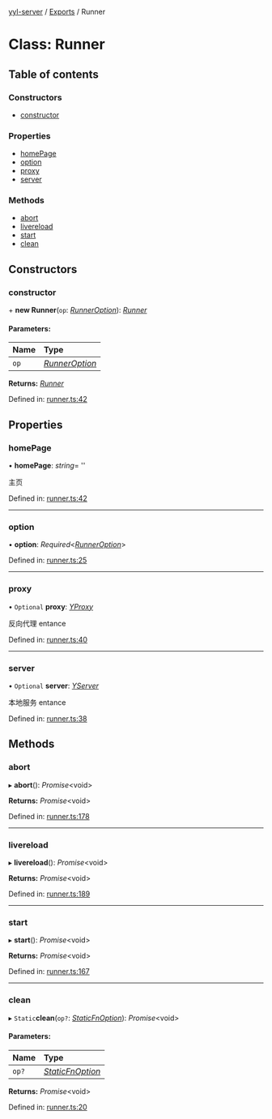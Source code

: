 [yyl-server](../README.md) / [Exports](../modules.md) / Runner

# Class: Runner

## Table of contents

### Constructors

- [constructor](runner.md#constructor)

### Properties

- [homePage](runner.md#homepage)
- [option](runner.md#option)
- [proxy](runner.md#proxy)
- [server](runner.md#server)

### Methods

- [abort](runner.md#abort)
- [livereload](runner.md#livereload)
- [start](runner.md#start)
- [clean](runner.md#clean)

## Constructors

### constructor

\+ **new Runner**(`op`: [*RunnerOption*](../interfaces/runneroption.md)): [*Runner*](runner.md)

#### Parameters:

Name | Type |
:------ | :------ |
`op` | [*RunnerOption*](../interfaces/runneroption.md) |

**Returns:** [*Runner*](runner.md)

Defined in: [runner.ts:42](https://github.com/jackness1208/yyl-server/blob/2a2aa3d/src/runner.ts#L42)

## Properties

### homePage

• **homePage**: *string*= ''

主页

Defined in: [runner.ts:42](https://github.com/jackness1208/yyl-server/blob/2a2aa3d/src/runner.ts#L42)

___

### option

• **option**: *Required*<[*RunnerOption*](../interfaces/runneroption.md)\>

Defined in: [runner.ts:25](https://github.com/jackness1208/yyl-server/blob/2a2aa3d/src/runner.ts#L25)

___

### proxy

• `Optional` **proxy**: [*YProxy*](yproxy.md)

反向代理 entance

Defined in: [runner.ts:40](https://github.com/jackness1208/yyl-server/blob/2a2aa3d/src/runner.ts#L40)

___

### server

• `Optional` **server**: [*YServer*](yserver.md)

本地服务 entance

Defined in: [runner.ts:38](https://github.com/jackness1208/yyl-server/blob/2a2aa3d/src/runner.ts#L38)

## Methods

### abort

▸ **abort**(): *Promise*<void\>

**Returns:** *Promise*<void\>

Defined in: [runner.ts:178](https://github.com/jackness1208/yyl-server/blob/2a2aa3d/src/runner.ts#L178)

___

### livereload

▸ **livereload**(): *Promise*<void\>

**Returns:** *Promise*<void\>

Defined in: [runner.ts:189](https://github.com/jackness1208/yyl-server/blob/2a2aa3d/src/runner.ts#L189)

___

### start

▸ **start**(): *Promise*<void\>

**Returns:** *Promise*<void\>

Defined in: [runner.ts:167](https://github.com/jackness1208/yyl-server/blob/2a2aa3d/src/runner.ts#L167)

___

### clean

▸ `Static`**clean**(`op?`: [*StaticFnOption*](../interfaces/staticfnoption.md)): *Promise*<void\>

#### Parameters:

Name | Type |
:------ | :------ |
`op?` | [*StaticFnOption*](../interfaces/staticfnoption.md) |

**Returns:** *Promise*<void\>

Defined in: [runner.ts:20](https://github.com/jackness1208/yyl-server/blob/2a2aa3d/src/runner.ts#L20)

